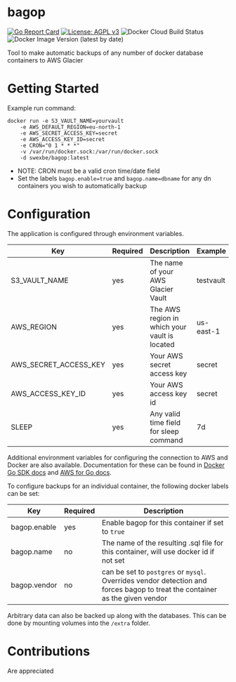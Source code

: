 # bagop

[![Go Report Card](https://goreportcard.com/badge/github.com/swexbe/bagop)](https://goreportcard.com/report/github.com/swexbe/bagop)
[![License: AGPL v3](https://img.shields.io/badge/License-AGPL%20v3-blue.svg)](https://www.gnu.org/licenses/agpl-3.0)
![Docker Cloud Build Status](https://img.shields.io/docker/cloud/build/swexbe/bagop)
![Docker Image Version (latest by date)](https://img.shields.io/docker/v/swexbe/bagop)

Tool to make automatic backups of any number of docker database containers to AWS Glacier

# Getting Started

Example run command:

```
docker run -e S3_VAULT_NAME=yourvault
    -e AWS_DEFAULT_REGION=eu-north-1
    -e AWS_SECRET_ACCESS_KEY=secret
    -e AWS_ACCESS_KEY_ID=secret
    -e CRON="0 1 * * *"
    -v /var/run/docker.sock:/var/run/docker.sock
    -d swexbe/bagop:latest
```

- NOTE: CRON must be a valid cron time/date field
- Set the labels `bagop.enable=true` and `bagop.name=dbname` for any dn containers you wish to automatically backup

# Configuration

The application is configured through environment variables.

| Key                   | Required | Description                                   | Example   |
| --------------------- | -------- | --------------------------------------------- | --------- |
| S3_VAULT_NAME         | yes      | The name of your AWS Glacier Vault            | testvault |
| AWS_REGION            | yes      | The AWS region in which your vault is located | us-east-1 |
| AWS_SECRET_ACCESS_KEY | yes      | Your AWS secret access key                    | secret    |
| AWS_ACCESS_KEY_ID     | yes      | Your AWS access key id                        | secret    |
| SLEEP                 | yes      | Any valid time field for sleep command        | 7d        |

Additional environment variables for configuring the connection to AWS and Docker are also available. Documentation for these can be found in [Docker Go SDK docs](https://pkg.go.dev/github.com/docker/docker/client#NewEnvClient) and [AWS for Go docs](https://docs.aws.amazon.com/sdk-for-go/v1/developer-guide/configuring-sdk.html).

To configure backups for an individual container, the following docker labels can be set:

| Key          | Required | Description                                                                                                                 |
| ------------ | -------- | --------------------------------------------------------------------------------------------------------------------------- |
| bagop.enable | yes      | Enable bagop for this container if set to `true`                                                                            |
| bagop.name   | no       | The name of the resulting .sql file for this container, will use docker id if not set                                       |
| bagop.vendor | no       | can be set to `postgres` or `mysql`. Overrides vendor detection and forces bagop to treat the container as the given vendor |

Arbitrary data can also be backed up along with the databases. This can be done by mounting volumes into the `/extra` folder.

# Contributions

Are appreciated
